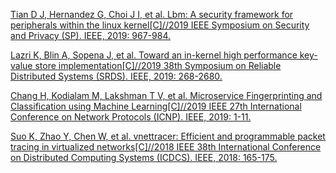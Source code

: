 
[Tian D J, Hernandez G, Choi J I, et al. Lbm: A security framework for peripherals within the linux kernel[C]//2019 IEEE Symposium on Security and Privacy (SP). IEEE, 2019: 967-984.](https://ieeexplore.ieee.org/document/8835285)

[Lazri K, Blin A, Sopena J, et al. Toward an in-kernel high performance key-value store implementation[C]//2019 38th Symposium on Reliable Distributed Systems (SRDS). IEEE, 2019: 268-2680.](https://ieeexplore.ieee.org/document/9049596)

[Chang H, Kodialam M, Lakshman T V, et al. Microservice Fingerprinting and Classification using Machine Learning[C]//2019 IEEE 27th International Conference on Network Protocols (ICNP). IEEE, 2019: 1-11.](https://ieeexplore.ieee.org/document/8888077)

[Suo K, Zhao Y, Chen W, et al. vnettracer: Efficient and programmable packet tracing in virtualized networks[C]//2018 IEEE 38th International Conference on Distributed Computing Systems (ICDCS). IEEE, 2018: 165-175.](https://ieeexplore.ieee.org/document/8416289)